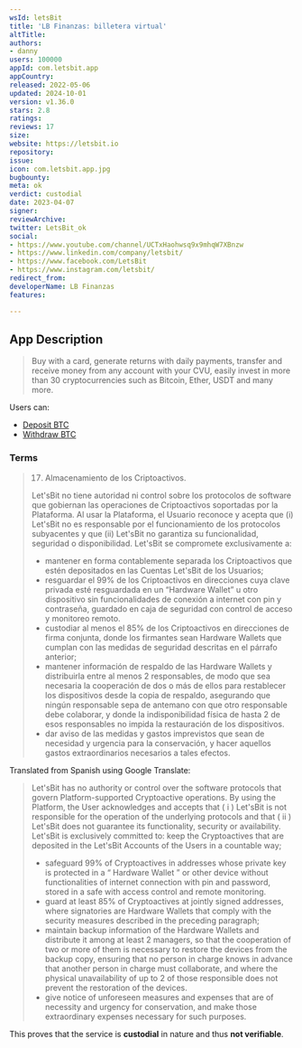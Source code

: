 ```yaml
---
wsId: letsBit
title: 'LB Finanzas: billetera virtual'
altTitle: 
authors:
- danny
users: 100000
appId: com.letsbit.app
appCountry: 
released: 2022-05-06
updated: 2024-10-01
version: v1.36.0
stars: 2.8
ratings: 
reviews: 17
size: 
website: https://letsbit.io
repository: 
issue: 
icon: com.letsbit.app.jpg
bugbounty: 
meta: ok
verdict: custodial
date: 2023-04-07
signer: 
reviewArchive: 
twitter: LetsBit_ok
social:
- https://www.youtube.com/channel/UCTxHaohwsq9x9mhqW7XBnzw
- https://www.linkedin.com/company/letsbit/
- https://www.facebook.com/LetsBit
- https://www.instagram.com/letsbit/
redirect_from: 
developerName: LB Finanzas
features: 

---
```


## App Description 

> Buy with a card, generate returns with daily payments, transfer and receive money from any account with your CVU, easily invest in more than 30 cryptocurrencies such as Bitcoin, Ether, USDT and many more.

Users can:

- [Deposit BTC](https://help.letsbit.io/es/articles/6283603-como-deposito-criptomonedas)
- [Withdraw BTC](https://help.letsbit.io/es/articles/6308097-como-retiro-criptomonedas)

### Terms 

> 17. Almacenamiento de los Criptoactivos. 
>
> Let'sBit no tiene autoridad ni control sobre los protocolos de software que gobiernan las operaciones de Criptoactivos soportadas por la Plataforma. Al usar la Plataforma, el Usuario reconoce y acepta que (i) Let'sBit no es responsable por el funcionamiento de los protocolos subyacentes y que (ii) Let'sBit no garantiza su funcionalidad, seguridad o disponibilidad. Let'sBit se compromete exclusivamente a:
> - mantener en forma contablemente separada los Criptoactivos que estén depositados en las Cuentas Let'sBit de los Usuarios;
> - resguardar el 99% de los Criptoactivos en direcciones cuya clave privada esté resguardada en un “Hardware Wallet” u otro dispositivo sin funcionalidades de conexión a internet con pin y contraseña, guardado en caja de seguridad con control de acceso y monitoreo remoto. 
> - custodiar al menos el 85% de los Criptoactivos en direcciones de firma conjunta, donde los firmantes sean Hardware Wallets que cumplan con las medidas de seguridad descritas en el párrafo anterior; 
> - mantener información de respaldo de las Hardware Wallets y distribuirla entre al menos 2 responsables, de modo que sea necesaria la cooperación de dos o más de ellos para restablecer los dispositivos desde la copia de respaldo, asegurando que ningún responsable sepa de antemano con que otro responsable debe colaborar, y donde la indisponibilidad física de hasta 2 de esos responsables no impida la restauración de los dispositivos. 
> - dar aviso de las medidas y gastos imprevistos que sean de necesidad y urgencia para la conservación, y hacer aquellos gastos extraordinarios necesarios a tales efectos. 

Translated from Spanish using Google Translate: 

> Let'sBit has no authority or control over the software protocols that govern Platform-supported Cryptoactive operations. By using the Platform, the User acknowledges and accepts that ( i ) Let'sBit is not responsible for the operation of the underlying protocols and that ( ii ) Let'sBit does not guarantee its functionality, security or availability. Let'sBit is exclusively committed to:
keep the Cryptoactives that are deposited in the Let'sBit Accounts of the Users in a countable way;
> - safeguard 99% of Cryptoactives in addresses whose private key is protected in a “ Hardware Wallet ” or other device without functionalities of internet connection with pin and password, stored in a safe with access control and remote monitoring. 
> - guard at least 85% of Cryptoactives at jointly signed addresses, where signatories are Hardware Wallets that comply with the security measures described in the preceding paragraph; 
> - maintain backup information of the Hardware Wallets and distribute it among at least 2 managers, so that the cooperation of two or more of them is necessary to restore the devices from the backup copy, ensuring that no person in charge knows in advance that another person in charge must collaborate, and where the physical unavailability of up to 2 of those responsible does not prevent the restoration of the devices. 
> - give notice of unforeseen measures and expenses that are of necessity and urgency for conservation, and make those extraordinary expenses necessary for such purposes. 

This proves that the service is **custodial** in nature and thus **not verifiable**.
